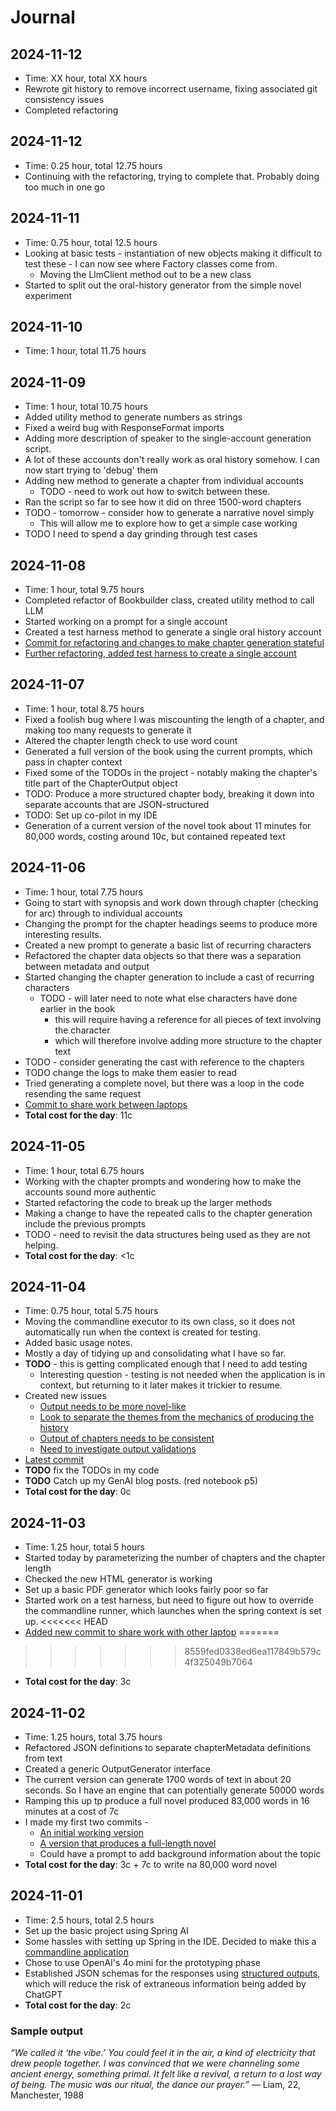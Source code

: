 # Journal

## 2024-11-12
* Time: XX hour, total XX hours
* Rewrote git history to remove incorrect username, fixing associated git consistency issues
* Completed refactoring

## 2024-11-12
* Time: 0.25 hour, total 12.75 hours
* Continuing with the refactoring, trying to complete that. Probably doing too much in one go

## 2024-11-11
* Time: 0.75 hour, total 12.5 hours
* Looking at basic tests - instantiation of new objects making it difficult to test these - I can now see where Factory classes come from.
  * Moving the LlmClient method out to be a new class
* Started to split out the oral-history generator from the simple novel experiment

## 2024-11-10
* Time: 1 hour, total 11.75 hours

## 2024-11-09
* Time: 1 hour, total 10.75 hours
* Added utility method to generate numbers as strings
* Fixed a weird bug with ResponseFormat imports
* Adding more description of speaker to the single-account generation script.
* A lot of these accounts don't really work as oral history somehow. I can now start trying to 'debug' them
* Adding new method to generate a chapter from individual accounts
  * TODO - need to work out how to switch between these.
* Ran the script so far to see how it did on three 1500-word chapters
* TODO - tomorrow - consider how to generate a narrative novel simply
  * This will allow me to explore how to get a simple case working
* TODO I need to spend a day grinding through test cases

## 2024-11-08
* Time: 1 hour, total 9.75 hours
* Completed refactor of Bookbuilder class, created utility method to call LLM
* Started working on a prompt for a single account
* Created a test harness method to generate a single oral history account
* [Commit for refactoring and changes to make chapter generation stateful](https://github.com/orbific/OralHistoryGenerator/commit/1d60b1487369d1f33d684646ab7d4e28dbe75e55)
* [Further refactoring, added test harness to create a single account](https://github.com/orbific/OralHistoryGenerator/commit/4ea459c29af8f03835872346a7d689be447fba05)

## 2024-11-07
* Time: 1 hour, total 8.75 hours
* Fixed a foolish bug where I was miscounting the length of a chapter, and making too many requests to generate it
* Altered the chapter length check to use word count
* Generated a full version of the book using the current prompts, which pass in chapter context
* Fixed some of the TODOs in the project - notably making the chapter's title part of the ChapterOutput object
* TODO: Produce a more structured chapter body, breaking it down into separate accounts that are JSON-structured
* TODO: Set up co-pilot in my IDE
* Generation of a current version of the novel took about 11 minutes for 80,000 words, costing around 10c, but contained repeated text

## 2024-11-06
* Time: 1 hour, total 7.75 hours
* Going to start with synopsis and work down through chapter (checking for arc) through to individual accounts
* Changing the prompt for the chapter headings seems to produce more interesting results.
* Created a new prompt to generate a basic list of recurring characters
* Refactored the chapter data objects so that there was a separation between metadata and output
* Started changing the chapter generation to include a cast of recurring characters
  * TODO - will later need to note what else characters have done earlier in the book
    * this will require having a reference for all pieces of text involving the character
    * which will therefore involve adding more structure to the chapter text 
* TODO - consider generating the cast with reference to the chapters
* TODO change the logs to make them easier to read
* Tried generating a complete novel, but there was a loop in the code resending the same request
* [Commit to share work between laptops](https://github.com/orbific/OralHistoryGenerator/commit/f430a4b2e8ec2ad8965fa73a29b5d92c7295187d)
* **Total cost for the day**: 11c

## 2024-11-05
* Time: 1 hour, total 6.75 hours
* Working with the chapter prompts and wondering how to make the accounts sound more authentic
* Started refactoring the code to break up the larger methods
* Making a change to have the repeated calls to the chapter generation include the previous prompts
* TODO - need to revisit the data structures being used as they are not helping.
* **Total cost for the day**: <1c

## 2024-11-04
* Time: 0.75 hour, total 5.75 hours
* Moving the commandline executor to its own class, so it does not automatically run when the context is created for testing.
* Added basic usage notes.
* Mostly a day of tidying up and consolidating what I have so far.
* **TODO** - this is getting complicated enough that I need to add testing
  * Interesting question - testing is not needed when the application is in context, but returning to it later makes it trickier to resume.
* Created new issues
    * [Output needs to be more novel-like](https://github.com/orbific/OralHistoryGenerator/issues/1)
    * [Look to separate the themes from the mechanics of producing the history](https://github.com/orbific/OralHistoryGenerator/issues/2)
    * [Output of chapters needs to be consistent](https://github.com/orbific/OralHistoryGenerator/issues/3)
    * [Need to investigate output validations](https://github.com/orbific/OralHistoryGenerator/issues/4)
* [Latest commit](https://github.com/orbific/OralHistoryGenerator/commit/6ffc9b9e6a32719abdd11d19ef7e3bf2167342a4)
* **TODO** fix the TODOs in my code
* **TODO** Catch up my GenAI blog posts. (red notebook p5)
* **Total cost for the day**: 0c

## 2024-11-03
* Time: 1.25 hour, total 5 hours
* Started today by parameterizing the number of chapters and the chapter length
* Checked the new HTML generator is working
* Set up a basic PDF generator which looks fairly poor so far
* Started work on a test harness, but need to figure out how to override the commandline runner, which launches when the spring context is set up.
<<<<<<< HEAD
* [Added new commit to share work with other laptop](https://github.com/orbific/OralHistoryGenerator/commit/8d97fe0287f29e6cce9de3d163335acf85004fab)
=======
>>>>>>> 8559fed0338ed6ea117849b579c4f325049b7064
* **Total cost for the day**: 3c

## 2024-11-02
* Time: 1.25 hours, total 3.75 hours
* Refactored JSON definitions to separate chapterMetadata definitions from text
* Created a generic OutputGenerator interface
* The current version can generate 1700 words of text in about 20 seconds. So I have an engine that can potentially generate 50000 words
* Ramping this up tp produce a full novel produced 83,000 words in 16 minutes at a cost of 7c
* I made my first two commits -
    * [An initial working version](https://github.com/orbific/OralHistoryGenerator/commit/af463b78144ffbfa4868b4b25fd77efbed217fc7)
    * [A version that produces a full-length novel](https://github.com/orbific/OralHistoryGenerator/commit/d7c9698ffdfe8dcf8dd85524d0afb96af2b5c3bf)
    * Could have a prompt to add background information about the topic
* **Total cost for the day**: 3c + 7c to write na 80,000 word novel

## 2024-11-01
* Time: 2.5 hours, total 2.5 hours
* Set up the basic project using Spring AI
* Some hassles with setting up Spring in the IDE. Decided to make this a [commandline application](https://www.baeldung.com/spring-boot-console-app)
* Chose to use OpenAI's 4o mini for the prototyping phase
* Established JSON schemas for the responses using [structured outputs](https://spring.io/blog/2024/08/09/spring-ai-embraces-openais-structured-outputs-enhancing-json-response), which will reduce the risk of extraneous information being added by ChatGPT
* **Total cost for the day**: 2c

### Sample output
*“We called it ‘the vibe.’ You could feel it in the air, a kind of electricity that drew people together. I was convinced that we were channeling some ancient energy, something primal. It felt like a revival, a return to a lost way of being. The music was our ritual, the dance our prayer.”*
— Liam, 22, Manchester, 1988
